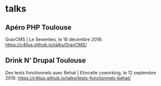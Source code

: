 # talks

## Apéro PHP Toulouse

GravCMS | Le Seventies, le 16 décembre 2016: <https://c4ilus.github.io/talks/GravCMS/>

## Drink N' Drupal Toulouse

Des tests fonctionnels avec Behat | Etincelle coworking, le 12 septembre 2016: <https://c4ilus.github.io/talks/tests-fonctionnels-behat/>

